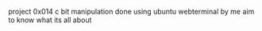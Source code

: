 project 0x014 c bit manipulation
done using ubuntu webterminal
by me
aim to know what its all about
